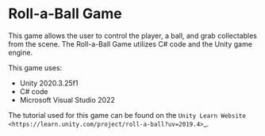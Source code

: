 Roll-a-Ball Game
================

This game allows the user to control the player, a ball, and grab collectables from the scene.
The Roll-a-Ball Game utilizes C# code and the Unity game engine.



This game uses:
* Unity 2020.3.25f1
* C# code
* Microsoft Visual Studio 2022

The tutorial used for this game can be found on the 
`Unity Learn Website <https://learn.unity.com/project/roll-a-ball?uv=2019.4>`_.
